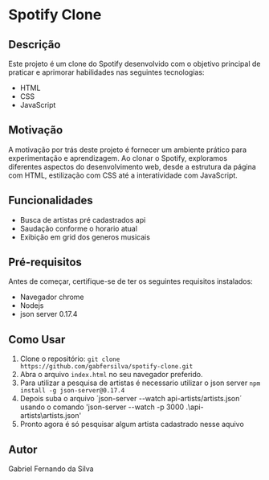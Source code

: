 
# Spotify Clone

## Descrição

Este projeto é um clone do Spotify desenvolvido com o objetivo principal de praticar e aprimorar habilidades nas seguintes tecnologias:

- HTML
- CSS
- JavaScript

## Motivação

A motivação por trás deste projeto é fornecer um ambiente prático para experimentação e aprendizagem. Ao clonar o Spotify, exploramos diferentes aspectos do desenvolvimento web, desde a estrutura da página com HTML, estilização com CSS até a interatividade com JavaScript.

## Funcionalidades

- Busca de artistas pré cadastrados api
- Saudação conforme o horario atual
- Exibição em grid dos generos musicais
  

## Pré-requisitos

Antes de começar, certifique-se de ter os seguintes requisitos instalados:

- Navegador chrome
- Nodejs
- json server 0.17.4


## Como Usar

1. Clone o repositório: `git clone https://github.com/gabfersilva/spotify-clone.git`
2. Abra o arquivo `index.html` no seu navegador preferido.
3. Para utilizar a pesquisa de artistas é necessario utilizar o json server `npm install -g json-server@0.17.4`
4. Depois suba o arquivo ´json-server --watch api-artists/artists.json´ usando o comando 'json-server --watch -p 3000 .\api-artists\artists.json'
5. Pronto agora é só pesquisar algum artista cadastrado nesse aquivo 


## Autor

Gabriel Fernando da Silva



